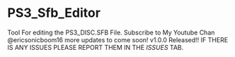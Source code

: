 # PS3_Sfb_Editor
Tool For editing the PS3_DISC.SFB File.
Subscribe to My Youtube Chan @ericsonicboom16
more updates to come soon!
v1.0.0 Released!!
IF THERE IS ANY ISSUES PLEASE REPORT THEM IN THE *ISSUES* TAB.
